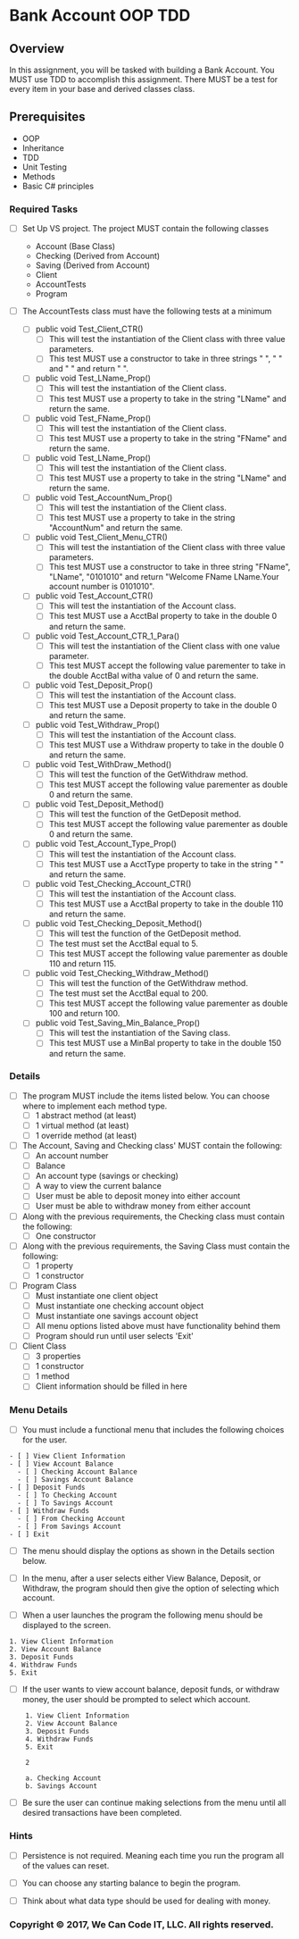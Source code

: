 
# Bank Account OOP TDD

## Overview

In this assignment, you will be tasked with building a Bank Account. You MUST use TDD to accomplish this assignment. 
There MUST be a test for every item in your base and derived classes class.

## Prerequisites
- OOP
- Inheritance
- TDD
- Unit Testing
- Methods
- Basic C# principles

### Required Tasks

- [ ] Set Up VS project. The project MUST contain the following classes
	- Account (Base Class)
	- Checking (Derived from Account)
	- Saving (Derived from Account)
	- Client
	- AccountTests
	- Program 

- [ ] The AccountTests class must have the following tests at a minimum
    - [ ] public void Test_Client_CTR()
		- [ ] This will test the instantiation of the Client class with three value parameters.
		- [ ] This test MUST use a constructor to take in three strings " ", " " and " " and return " ".
	- [ ] public void Test_LName_Prop()
		- [ ] This will test the instantiation of the Client class.
		- [ ] This test MUST use a property to take in the string "LName" and return the same.
	- [ ] public void Test_FName_Prop()
		- [ ] This will test the instantiation of the Client class.
		- [ ] This test MUST use a property to take in the string "FName" and return the same.
	- [ ] public void Test_LName_Prop()
		- [ ] This will test the instantiation of the Client class.
		- [ ] This test MUST use a property to take in the string "LName" and return the same.
    - [ ] public void Test_AccountNum_Prop()
		- [ ] This will test the instantiation of the Client class.
		- [ ] This test MUST use a property to take in the string "AccountNum" and return the same.
	- [ ] public void Test_Client_Menu_CTR()
		- [ ] This will test the instantiation of the Client class with three value parameters.
		- [ ] This test MUST use a constructor to take in three string "FName", "LName", "0101010" and return "Welcome FName LName.Your account number is 0101010".
	- [ ] public void Test_Account_CTR()
		- [ ] This will test the instantiation of the Account class.
		- [ ] This test MUST use a AcctBal property to take in the double 0 and return the same.
	- [ ] public void Test_Account_CTR_1_Para()
		- [ ] This will test the instantiation of the Client class with one value parameter.
		- [ ] This test MUST accept the following value parementer to take in the double AcctBal witha value of 0 and return the same.
	- [ ] public void Test_Deposit_Prop()
		- [ ] This will test the instantiation of the Account class.
		- [ ] This test MUST use a Deposit property to take in the double 0 and return the same.
	- [ ] public void Test_Withdraw_Prop()
		- [ ] This will test the instantiation of the Account class.
		- [ ] This test MUST use a Withdraw property to take in the double 0 and return the same.
    - [ ] public void Test_WithDraw_Method()
		- [ ] This will test the function of the GetWithdraw method.
		- [ ] This test MUST accept the following value parementer as double 0 and return the same.
	- [ ] public void Test_Deposit_Method()
		- [ ] This will test the function of the GetDeposit method.
		- [ ] This test MUST accept the following value parementer as double 0 and return the same.
	- [ ] public void Test_Account_Type_Prop()
		- [ ] This will test the instantiation of the Account class.
		- [ ] This test MUST use a AcctType property to take in the string " " and return the same.
	- [ ] public void Test_Checking_Account_CTR()
		- [ ] This will test the instantiation of the Account class.
		- [ ] This test MUST use a AcctBal property to take in the double 110 and return the same.
	- [ ] public void Test_Checking_Deposit_Method()
		- [ ] This will test the function of the GetDeposit method.
		- [ ] The test must set the AcctBal equal to 5.
		- [ ] This test MUST accept the following value parementer as double 110 and return 115.
	- [ ] public void Test_Checking_Withdraw_Method()
		- [ ] This will test the function of the GetWithdraw method.
		- [ ] The test must set the AcctBal equal to 200.
		- [ ] This test MUST accept the following value parementer as double 100 and return 100.
	- [ ] public void Test_Saving_Min_Balance_Prop()
		- [ ] This will test the instantiation of the Saving class.
		- [ ] This test MUST use a MinBal property to take in the double 150 and return the same.

### Details
- [ ] The program MUST include the items listed below. You can choose where to implement each method type.
	- [ ] 1 abstract method (at least)
	- [ ] 1 virtual method (at least)
	- [ ] 1 override method (at least)

- [ ] The Account, Saving and Checking class' MUST contain the following:
	- [ ] An account number
	- [ ] Balance
	- [ ] An account type (savings or checking)
	- [ ] A way to view the current balance
	- [ ] User must be able to deposit money into either account
	- [ ] User must be able to withdraw money from either account

- [ ] Along with the previous requirements, the Checking class must contain the following:
	- [ ] One constructor 

- [ ] Along with the previous requirements, the Saving Class must contain the following:
    - [ ] 1 property
    - [ ] 1 constructor

- [ ] Program Class
    - [ ] Must instantiate one client object
    - [ ] Must instantiate one checking account object
    - [ ] Must instantiate one savings account object
    - [ ] All menu options listed above must have functionality behind them
    - [ ] Program should run until user selects 'Exit'

- [ ] Client Class
	- [ ] 3 properties
	- [ ] 1 constructor
	- [ ] 1 method
	- [ ] Client information should be filled in here

### Menu Details
- [ ] You must include a functional menu that includes the following choices for the user.
```
- [ ] View Client Information
- [ ] View Account Balance
  - [ ] Checking Account Balance
  - [ ] Savings Account Balance
- [ ] Deposit Funds
  - [ ] To Checking Account
  - [ ] To Savings Account
- [ ] Withdraw Funds
  - [ ] From Checking Account
  - [ ] From Savings Account
- [ ] Exit
```
- [ ] The menu should display the options as shown in the Details section below.
- [ ] In the menu, after a user selects either View Balance, Deposit, or Withdraw, the program should then give the option of selecting which account.

- [ ] When a user launches the program the following menu should be displayed to the screen.
```
1. View Client Information
2. View Account Balance
3. Deposit Funds
4. Withdraw Funds
5. Exit
```

- [ ] If the user wants to view account balance, deposit funds, or withdraw money, the user should be prompted to select which account.
```
	1. View Client Information
	2. View Account Balance
	3. Deposit Funds
	4. Withdraw Funds
	5. Exit

	2

	a. Checking Account
	b. Savings Account
```

- [ ] Be sure the user can continue making selections from the menu until all desired transactions have been completed.
### Hints

- [ ] Persistence is not required. Meaning each time you run the program all of the values can reset.

- [ ] You can choose any starting balance to begin the program.

- [ ] Think about what data type should be used for dealing with money.
### Copyright &copy; 2017, We Can Code IT, LLC. All rights reserved.
